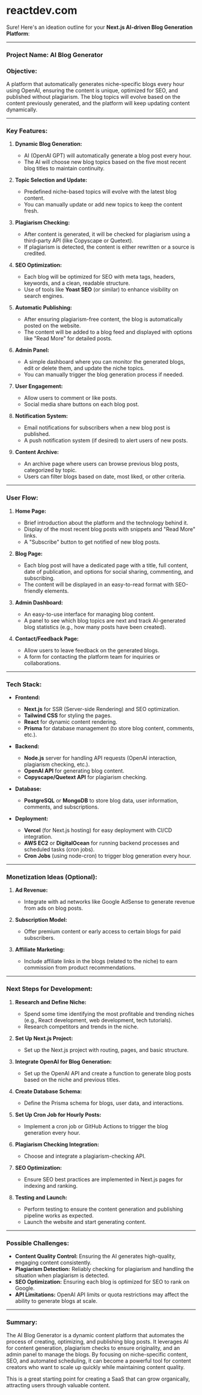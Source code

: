 # reactdev.com

Sure! Here's an ideation outline for your **Next.js AI-driven Blog Generation Platform**:

---

### **Project Name: AI Blog Generator**

### **Objective:**
A platform that automatically generates niche-specific blogs every hour using OpenAI, ensuring the content is unique, optimized for SEO, and published without plagiarism. The blog topics will evolve based on the content previously generated, and the platform will keep updating content dynamically.

---

### **Key Features:**

1. **Dynamic Blog Generation:**
   - AI (OpenAI GPT) will automatically generate a blog post every hour.
   - The AI will choose new blog topics based on the five most recent blog titles to maintain continuity.
   
2. **Topic Selection and Update:**
   - Predefined niche-based topics will evolve with the latest blog content.
   - You can manually update or add new topics to keep the content fresh.

3. **Plagiarism Checking:**
   - After content is generated, it will be checked for plagiarism using a third-party API (like Copyscape or Quetext).
   - If plagiarism is detected, the content is either rewritten or a source is credited.

4. **SEO Optimization:**
   - Each blog will be optimized for SEO with meta tags, headers, keywords, and a clean, readable structure.
   - Use of tools like **Yoast SEO** (or similar) to enhance visibility on search engines.

5. **Automatic Publishing:**
   - After ensuring plagiarism-free content, the blog is automatically posted on the website.
   - The content will be added to a blog feed and displayed with options like "Read More" for detailed posts.

6. **Admin Panel:**
   - A simple dashboard where you can monitor the generated blogs, edit or delete them, and update the niche topics.
   - You can manually trigger the blog generation process if needed.

7. **User Engagement:**
   - Allow users to comment or like posts.
   - Social media share buttons on each blog post.

8. **Notification System:**
   - Email notifications for subscribers when a new blog post is published.
   - A push notification system (if desired) to alert users of new posts.

9. **Content Archive:**
   - An archive page where users can browse previous blog posts, categorized by topic.
   - Users can filter blogs based on date, most liked, or other criteria.

---

### **User Flow:**

1. **Home Page:**
   - Brief introduction about the platform and the technology behind it.
   - Display of the most recent blog posts with snippets and "Read More" links.
   - A "Subscribe" button to get notified of new blog posts.

2. **Blog Page:**
   - Each blog post will have a dedicated page with a title, full content, date of publication, and options for social sharing, commenting, and subscribing.
   - The content will be displayed in an easy-to-read format with SEO-friendly elements.

3. **Admin Dashboard:**
   - An easy-to-use interface for managing blog content.
   - A panel to see which blog topics are next and track AI-generated blog statistics (e.g., how many posts have been created).

4. **Contact/Feedback Page:**
   - Allow users to leave feedback on the generated blogs.
   - A form for contacting the platform team for inquiries or collaborations.

---

### **Tech Stack:**

- **Frontend:**
  - **Next.js** for SSR (Server-side Rendering) and SEO optimization.
  - **Tailwind CSS** for styling the pages.
  - **React** for dynamic content rendering.
  - **Prisma** for database management (to store blog content, comments, etc.).

- **Backend:**
  - **Node.js** server for handling API requests (OpenAI interaction, plagiarism checking, etc.).
  - **OpenAI API** for generating blog content.
  - **Copyscape/Quetext API** for plagiarism checking.

- **Database:**
  - **PostgreSQL** or **MongoDB** to store blog data, user information, comments, and subscriptions.

- **Deployment:**
  - **Vercel** (for Next.js hosting) for easy deployment with CI/CD integration.
  - **AWS EC2** or **DigitalOcean** for running backend processes and scheduled tasks (cron jobs).
  - **Cron Jobs** (using node-cron) to trigger blog generation every hour.

---

### **Monetization Ideas (Optional):**
1. **Ad Revenue:**
   - Integrate with ad networks like Google AdSense to generate revenue from ads on blog posts.
   
2. **Subscription Model:**
   - Offer premium content or early access to certain blogs for paid subscribers.
   
3. **Affiliate Marketing:**
   - Include affiliate links in the blogs (related to the niche) to earn commission from product recommendations.

---

### **Next Steps for Development:**

1. **Research and Define Niche:**
   - Spend some time identifying the most profitable and trending niches (e.g., React development, web development, tech tutorials).
   - Research competitors and trends in the niche.

2. **Set Up Next.js Project:**
   - Set up the Next.js project with routing, pages, and basic structure.

3. **Integrate OpenAI for Blog Generation:**
   - Set up the OpenAI API and create a function to generate blog posts based on the niche and previous titles.

4. **Create Database Schema:**
   - Define the Prisma schema for blogs, user data, and interactions.

5. **Set Up Cron Job for Hourly Posts:**
   - Implement a cron job or GitHub Actions to trigger the blog generation every hour.

6. **Plagiarism Checking Integration:**
   - Choose and integrate a plagiarism-checking API.

7. **SEO Optimization:**
   - Ensure SEO best practices are implemented in Next.js pages for indexing and ranking.

8. **Testing and Launch:**
   - Perform testing to ensure the content generation and publishing pipeline works as expected.
   - Launch the website and start generating content.

---

### **Possible Challenges:**

- **Content Quality Control:** Ensuring the AI generates high-quality, engaging content consistently.
- **Plagiarism Detection:** Reliably checking for plagiarism and handling the situation when plagiarism is detected.
- **SEO Optimization:** Ensuring each blog is optimized for SEO to rank on Google.
- **API Limitations:** OpenAI API limits or quota restrictions may affect the ability to generate blogs at scale.

---

### **Summary:**

The AI Blog Generator is a dynamic content platform that automates the process of creating, optimizing, and publishing blog posts. It leverages AI for content generation, plagiarism checks to ensure originality, and an admin panel to manage the blogs. By focusing on niche-specific content, SEO, and automated scheduling, it can become a powerful tool for content creators who want to scale up quickly while maintaining content quality.

This is a great starting point for creating a SaaS that can grow organically, attracting users through valuable content.
